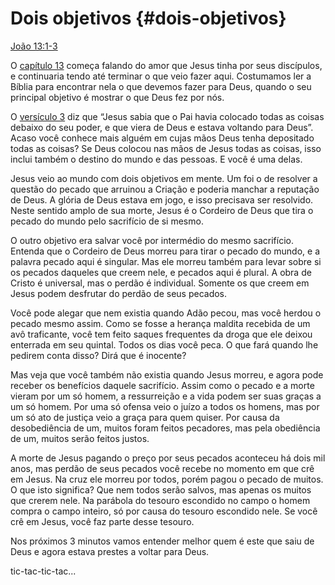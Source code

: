# Dois objetivos {#dois-objetivos}

[João 13:1-3](http://bibliaonline.com.br/acf/jo/13/1-3)

O [capítulo 13](http://bibliaonline.com.br/acf/jo/13) começa falando do amor que Jesus tinha por seus discípulos, e continuaria tendo até terminar o que veio fazer aqui. Costumamos ler a Bíblia para encontrar nela o que devemos fazer para Deus, quando o seu principal objetivo é mostrar o que Deus fez por nós.

O [versículo 3](http://bibliaonline.com.br/acf/jo/13/3) diz que “Jesus sabia que o Pai havia colocado todas as coisas debaixo do seu poder, e que viera de Deus e estava voltando para Deus”. Acaso você conhece mais alguém em cujas mãos Deus tenha depositado todas as coisas? Se Deus colocou nas mãos de Jesus todas as coisas, isso inclui também o destino do mundo e das pessoas. E você é uma delas.

Jesus veio ao mundo com dois objetivos em mente. Um foi o de resolver a questão do pecado que arruinou a Criação e poderia manchar a reputação de Deus. A glória de Deus estava em jogo, e isso precisava ser resolvido. Neste sentido amplo de sua morte, Jesus é o Cordeiro de Deus que tira o pecado do mundo pelo sacrifício de si mesmo.

O outro objetivo era salvar você por intermédio do mesmo sacrifício. Entenda que o Cordeiro de Deus morreu para tirar o pecado do mundo, e a palavra pecado aqui é singular. Mas ele morreu também para levar sobre si os pecados daqueles que creem nele, e pecados aqui é plural. A obra de Cristo é universal, mas o perdão é individual. Somente os que creem em Jesus podem desfrutar do perdão de seus pecados.

Você pode alegar que nem existia quando Adão pecou, mas você herdou o pecado mesmo assim. Como se fosse a herança maldita recebida de um avô traficante, você tem feito saques frequentes da droga que ele deixou enterrada em seu quintal. Todos os dias você peca. O que fará quando lhe pedirem conta disso? Dirá que é inocente?

Mas veja que você também não existia quando Jesus morreu, e agora pode receber os benefícios daquele sacrifício. Assim como o pecado e a morte vieram por um só homem, a ressurreição e a vida podem ser suas graças a um só homem. Por uma só ofensa veio o juízo a todos os homens, mas por um só ato de justiça veio a graça para quem quiser. Por causa da desobediência de um, muitos foram feitos pecadores, mas pela obediência de um, muitos serão feitos justos.

A morte de Jesus pagando o preço por seus pecados aconteceu há dois mil anos, mas perdão de seus pecados você recebe no momento em que crê em Jesus. Na cruz ele morreu por todos, porém pagou o pecado de muitos. O que isto significa? Que nem todos serão salvos, mas apenas os muitos que crerem nele. Na parábola do tesouro escondido no campo o homem compra o campo inteiro, só por causa do tesouro escondido nele. Se você crê em Jesus, você faz parte desse tesouro.

Nos próximos 3 minutos vamos entender melhor quem é este que saiu de Deus e agora estava prestes a voltar para Deus.

tic-tac-tic-tac...